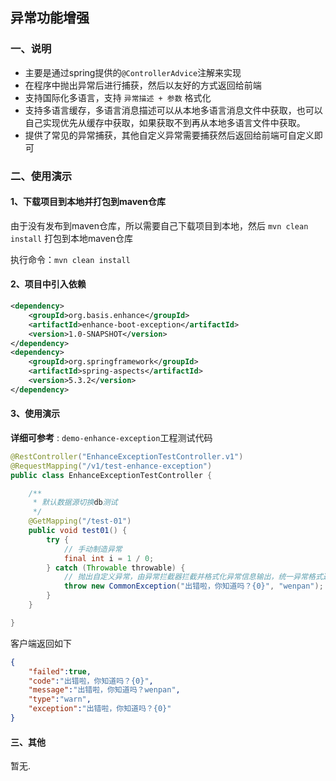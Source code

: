 ## 异常功能增强
### 一、说明
- 主要是通过spring提供的`@ControllerAdvice`注解来实现
- 在程序中抛出异常后进行捕获，然后以友好的方式返回给前端
- 支持国际化多语言，支持 `异常描述 + 参数` 格式化
- 支持多语言缓存，多语言消息描述可以从本地多语言消息文件中获取，也可以自己实现优先从缓存中获取，如果获取不到再从本地多语言文件中获取。
- 提供了常见的异常捕获，其他自定义异常需要捕获然后返回给前端可自定义即可

### 二、使用演示
#### 1、下载项目到本地并打包到maven仓库
由于没有发布到maven仓库，所以需要自己下载项目到本地，然后 `mvn clean install` 打包到本地maven仓库

执行命令：`mvn clean install`

#### 2、项目中引入依赖

```xml
<dependency>
    <groupId>org.basis.enhance</groupId>
    <artifactId>enhance-boot-exception</artifactId>
    <version>1.0-SNAPSHOT</version>
</dependency>
<dependency>
    <groupId>org.springframework</groupId>
    <artifactId>spring-aspects</artifactId>
    <version>5.3.2</version>
</dependency>
```

#### 3、使用演示

**详细可参考** : `demo-enhance-exception`工程测试代码

```java
@RestController("EnhanceExceptionTestController.v1")
@RequestMapping("/v1/test-enhance-exception")
public class EnhanceExceptionTestController {

    /**
     * 默认数据源切换db测试
     */
    @GetMapping("/test-01")
    public void test01() {
        try {
            // 手动制造异常
            final int i = 1 / 0;
        } catch (Throwable throwable) {
            // 抛出自定义异常，由异常拦截器拦截并格式化异常信息输出，统一异常格式返回
            throw new CommonException("出错啦，你知道吗？{0}", "wenpan");
        }
    }

}
```
客户端返回如下
```json
{
    "failed":true,
    "code":"出错啦，你知道吗？{0}",
    "message":"出错啦，你知道吗？wenpan",
    "type":"warn",
    "exception":"出错啦，你知道吗？{0}"
}
```


#### 三、其他

暂无.

